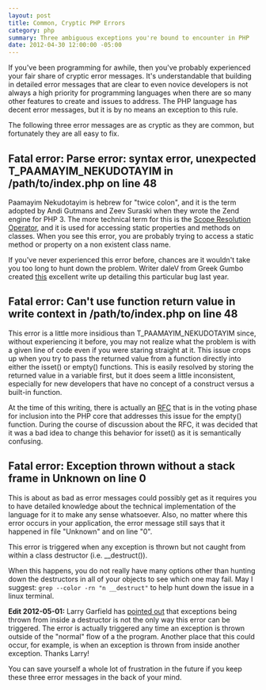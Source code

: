 ```yaml
---
layout: post
title: Common, Cryptic PHP Errors
category: php
summary: Three ambiguous exceptions you're bound to encounter in PHP
date: 2012-04-30 12:00:00 -05:00
---
```


If you've been programming for awhile, then you've probably experienced your fair share of cryptic error messages.  It's understandable that building in detailed error messages that are clear to even novice developers is not always a high priority for programming languages when there are so many other features to create and issues to address.  The PHP language has decent error messages, but it is by no means an exception to this rule.

The following three error messages are as cryptic as they are common, but fortunately they are all easy to fix.

## Fatal error: Parse error: syntax error, unexpected T_PAAMAYIM_NEKUDOTAYIM in /path/to/index.php on line 48

Paamayim Nekudotayim is hebrew for "twice colon", and it is the term adopted by Andi Gutmans and Zeev Suraski when they wrote the Zend engine for PHP 3.  The more technical term for this is the [Scope Resolution Operator](http://www.php.net/manual/en/language.oop5.paamayim-nekudotayim.php), and it is used for accessing static properties and methods on classes.  When you see this error, you are probably trying to access a static method or property on a non existent class name.

If you've never experienced this error before, chances are it wouldn't take you too long to hunt down the problem.  Writer daleV from Greek Gumbo created [this](http://www.geekgumbo.com/2011/01/30/paamayim-nekudotayim/) excellent write up detailing this particular bug last year.

## Fatal error: Can't use function return value in write context in /path/to/index.php on line 48

This error is a little more insidious than T_PAAMAYIM_NEKUDOTAYIM since, without experiencing it before, you may not realize what the problem is with a given line of code even if you were staring straight at it.  This issue crops up when you try to pass the returned value from a function directly into either the isset() or empty() functions.  This is easily resolved by storing the returned value in a variable first, but it does seem a little inconsistent, especially for new developers that have no concept of a construct versus a built-in function.

At the time of this writing, there is actually an [RFC](https://wiki.php.net/rfc/empty_isset_exprs) that is in the voting phase for inclusion into the PHP core that addresses this issue for the empty() function.  During the course of discussion about the RFC, it was decided that it was a bad idea to change this behavior for isset() as it is semantically confusing.

## Fatal error: Exception thrown without a stack frame in Unknown on line 0

This is about as bad as error messages could possibly get as it requires you to have detailed knowledge about the technical implementation of the language for it to make any sense whatsoever.  Also, no matter where this error occurs in your application, the error message still says that it happened in file "Unknown" and on line "0".

This error is triggered when any exception is thrown but not caught from within a class destructor (i.e. __destruct()).

When this happens, you do not really have many options other than hunting down the destructors in all of your objects to see which one may fail.  May I suggest: ```grep --color -rn "n __destruct"``` to help hunt down the issue in a linux terminal.

**Edit 2012-05-01:** Larry Garfield has [pointed out](http://epixa.com/2012/04/common-cryptic-php-errors.html#comment-514728799) that exceptions being thrown from inside a destructor is not the only way this error can be triggered.  The error is actually triggered any time an exception is thrown outside of the "normal" flow of a the program.  Another place that this could occur, for example, is when an exception is thrown from inside another exception.  Thanks Larry!

You can save yourself a whole lot of frustration in the future if you keep these three error messages in the back of your mind.